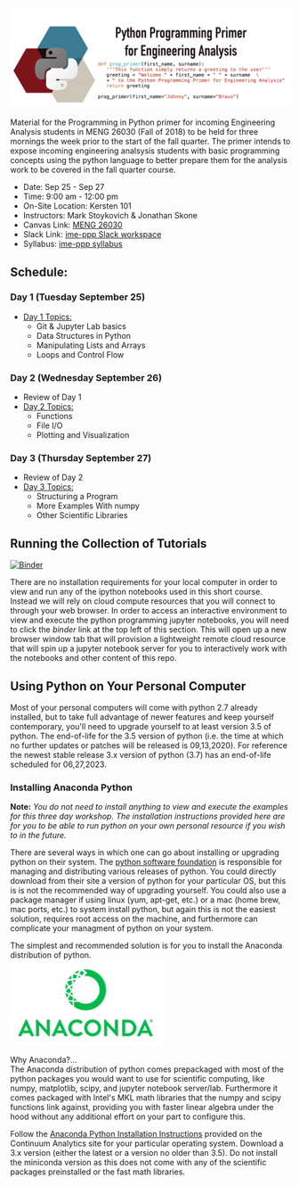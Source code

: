  ![ |small ](imgs/title.png)
 
Material for the Programming in Python primer for incoming Engineering
Analysis students in MENG 26030 (Fall of 2018) to be held for three mornings the
week prior to the start of the fall quarter. The primer intends to expose incoming
engineering analsysis students with basic programming concepts using the python
language to better prepare them for the analysis work to be covered in the 
fall quarter course. 

* Date: Sep 25 - Sep 27
* Time: 9:00 am - 12:00 pm
* On-Site Location: Kersten 101 <br/>
* Instructors: Mark Stoykovich & Jonathan Skone
* Canvas Link: [MENG 26030](https://canvas.uchicago.edu/courses/17437)
* Slack Link: [ime-ppp Slack workspace](https://join.slack.com/t/ime-ppp/shared_invite/enQtNDQxMTc2MzkzMDU3LWExOTA0MjBjZDcwOTI5Yjc1ODM4YjdiMWM2NTIxMzVmOGI4YzRkYjRhYTJjMDMxNDg1OTcxZjhhODVlMzc5OTU)
* Syllabus: [ime-ppp syllabus](docs/ime-ppp-syllabus.pdf)

## Schedule:
### Day 1 (Tuesday September 25)
* [Day 1 Topics:](#day-1)
  * Git & Jupyter Lab basics
  * Data Structures in Python
  * Manipulating Lists and Arrays
  * Loops and Control Flow
 
### Day 2 (Wednesday September 26)
* Review of Day 1 
* [Day 2 Topics:](#day-2)
  * Functions
  * File I/O
  * Plotting and Visualization 

### Day 3 (Thursday September 27)
* Review of Day 2 
* [Day 3 Topics:](#day-3)
  * Structuring a Program
  * More Examples With numpy
  * Other Scientific Libraries

## Running the Collection of Tutorials
[![Binder](https://mybinder.org/badge.svg)](https://mybinder.org/v2/git/https%3A%2F%2Fgitlab.com%2Fuchicago-ime%2Fpython-programming-primer/ccd9f601f348c20cbe89856fdf175e9ee8676892?urlpath=lab/tree/master.ipynb)

There are no installation requirements for your local computer in order to view 
and run any of the ipython notebooks used in this short course. Instead we will 
rely on cloud compute resources that you will connect to through your web browser.
In order to access an interactive environment to view and execute the python 
programming jupyter notebooks, you will need to click the *binder* link at the top
left of this section. This will open up a new browser window tab that will provision 
a lightweight remote cloud resource that will spin up a jupyter notebook server 
for you to interactively work with the notebooks and other content of this repo. 

## Using Python on Your Personal Computer

Most of your personal computers will come with python 2.7 already installed, but 
to take full advantage of newer features and keep yourself contemporary, you'll 
need to upgrade yourself to at least version 3.5 of python. The end-of-life for 
the 3.5 version of python (i.e. the time at which no further updates or patches 
will be released is 09,13,2020). For reference the newest stable release 3.x version
of python (3.7) has an end-of-life scheduled for 06,27,2023.

### Installing Anaconda Python
**Note:** *You do not need to install anything to view and execute the examples 
for this three day workshop. The installation instructions provided here are for 
you to be able to run python on your own personal resource if you wish to in the 
future.*

There are several ways in which one can go about installing or upgrading python
on their system. The [python software foundation](https://www.python.org/) is responsible for managing and 
distributing various releases of python. You could directly download from their 
site a version of python for your particular OS, but this is is not the recommended
way of upgrading yourself. You could also use a package manager if using linux 
(yum, apt-get, etc.) or a mac (home brew, mac ports, etc.) to system install 
python, but again this is not the easiest solution, requires root access on the
machine, and furthermore can complicate your managment of python on your system. 

The simplest and recommended solution is for you to install the Anaconda 
distribution of python. <br/>
 ![ |small ](imgs/anaconda.png)

Why Anaconda?...<br/>
The Anaconda distribution of python comes prepackaged with most of the python 
packages you would want to use for scientific computing, like numpy, matplotlib, 
scipy, and jupyter notebook server/lab. Furthermore it comes packaged with 
Intel's MKL math libraries that the numpy and scipy functions link against, 
providing you with faster linear algebra under the hood without any additional 
effort on your part to configure this. 

Follow the [Anaconda Python Installation Instructions](https://docs.anaconda.com/anaconda/install/)
provided on the Continuum Analytics site for your particular operating system. 
Download a 3.x version (either the latest or a version no older than 3.5). Do not
install the miniconda version as this does not come with any of the scientific 
packages preinstalled or the fast math libraries. 


